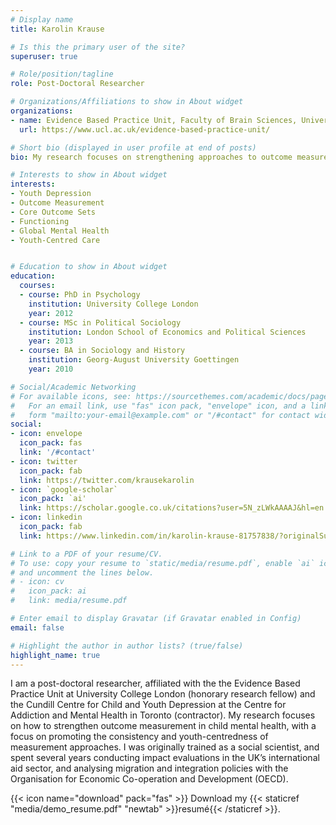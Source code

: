 ```yaml
---
# Display name
title: Karolin Krause

# Is this the primary user of the site?
superuser: true

# Role/position/tagline
role: Post-Doctoral Researcher

# Organizations/Affiliations to show in About widget
organizations:
- name: Evidence Based Practice Unit, Faculty of Brain Sciences, University College London
  url: https://www.ucl.ac.uk/evidence-based-practice-unit/

# Short bio (displayed in user profile at end of posts)
bio: My research focuses on strengthening approaches to outcome measurement in child mental health, with a focus on functional impairment, and the development of core outcome sets for youth depression and anxiety. 

# Interests to show in About widget
interests:
- Youth Depression
- Outcome Measurement
- Core Outcome Sets
- Functioning
- Global Mental Health
- Youth-Centred Care


# Education to show in About widget
education:
  courses:
  - course: PhD in Psychology
    institution: University College London
    year: 2012
  - course: MSc in Political Sociology
    institution: London School of Economics and Political Sciences
    year: 2013
  - course: BA in Sociology and History
    institution: Georg-August University Goettingen
    year: 2010

# Social/Academic Networking
# For available icons, see: https://sourcethemes.com/academic/docs/page-builder/#icons
#   For an email link, use "fas" icon pack, "envelope" icon, and a link in the
#   form "mailto:your-email@example.com" or "/#contact" for contact widget.
social:
- icon: envelope
  icon_pack: fas
  link: '/#contact'
- icon: twitter
  icon_pack: fab
  link: https://twitter.com/krausekarolin
- icon: `google-scholar`
  icon_pack: `ai'
  link: https://scholar.google.co.uk/citations?user=5N_zLWkAAAAJ&hl=en
- icon: linkedin
  icon_pack: fab
  link: https://www.linkedin.com/in/karolin-krause-81757838/?originalSubdomain=fr

# Link to a PDF of your resume/CV.
# To use: copy your resume to `static/media/resume.pdf`, enable `ai` icons in `params.toml`, 
# and uncomment the lines below.
# - icon: cv
#   icon_pack: ai
#   link: media/resume.pdf

# Enter email to display Gravatar (if Gravatar enabled in Config)
email: false

# Highlight the author in author lists? (true/false)
highlight_name: true
---
```


I am a post-doctoral researcher, affiliated with the the Evidence Based Practice Unit at University College London (honorary research fellow) and the Cundill Centre for Child and Youth Depression at the Centre for Addiction and Mental Health in Toronto (contractor). My research focuses on how to strengthen outcome measurement in child mental health, with a focus on promoting the consistency and youth-centredness of measurement approaches. I was originally trained as a social scientist, and spent several years conducting impact evaluations in the UK’s international aid sector, and analysing migration and integration policies with the Organisation for Economic Co-operation and Development (OECD). 

{{< icon name="download" pack="fas" >}} Download my {{< staticref "media/demo_resume.pdf" "newtab" >}}resumé{{< /staticref >}}.
